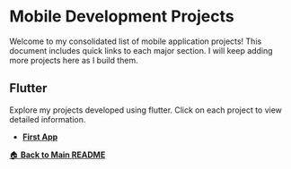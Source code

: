 # Mobile Development Projects

Welcome to my consolidated list of mobile application projects! This document includes quick links to each major section. I will keep adding more projects here as I build them.

## Flutter

Explore my projects developed using flutter. Click on each project to view detailed information.

- [**First App**](https://github.com/Amid68/first_app)

[🏠 **Back to Main README**](https://github.com/Amid68/Amid68/blob/main/README.md)

